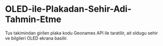 # OLED-ile-Plakadan-Sehir-Adi-Tahmin-Etme
Tus takimindan girilen plaka kodu Geonames API ile taratilir, ait oldugu sehir ve bilgileri OLED ekrana basilir.
